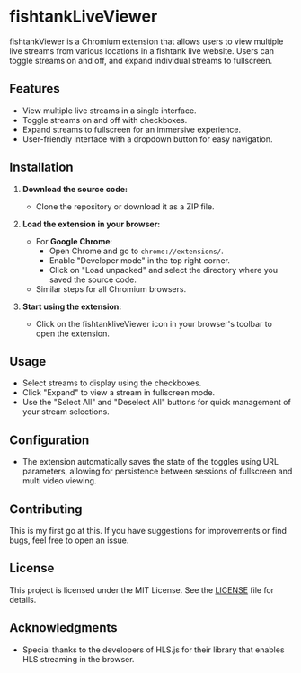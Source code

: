 # fishtankLiveViewer

fishtankViewer is a Chromium extension that allows users to view multiple live streams from various locations in a fishtank live website. Users can toggle streams on and off, and expand individual streams to fullscreen.

## Features

- View multiple live streams in a single interface.
- Toggle streams on and off with checkboxes.
- Expand streams to fullscreen for an immersive experience.
- User-friendly interface with a dropdown button for easy navigation.

## Installation

1. **Download the source code:**
   - Clone the repository or download it as a ZIP file.

2. **Load the extension in your browser:**
   - For **Google Chrome**:
     - Open Chrome and go to `chrome://extensions/`.
     - Enable "Developer mode" in the top right corner.
     - Click on "Load unpacked" and select the directory where you saved the source code.
   - Similar steps for all Chromium browsers.

3. **Start using the extension:**
   - Click on the fishtankliveViewer icon in your browser's toolbar to open the extension.

## Usage

- Select streams to display using the checkboxes.
- Click "Expand" to view a stream in fullscreen mode.
- Use the "Select All" and "Deselect All" buttons for quick management of your stream selections.

## Configuration

- The extension automatically saves the state of the toggles using URL parameters, allowing for persistence between sessions of fullscreen and multi video viewing.

## Contributing

This is my first go at this. If you have suggestions for improvements or find bugs, feel free to open an issue.

## License

This project is licensed under the MIT License. See the [LICENSE](LICENSE) file for details.

## Acknowledgments

- Special thanks to the developers of HLS.js for their library that enables HLS streaming in the browser.
